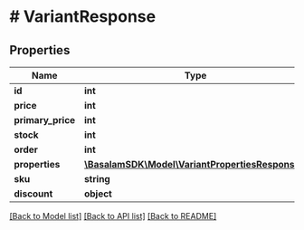 # # VariantResponse

## Properties

Name | Type | Description | Notes
------------ | ------------- | ------------- | -------------
**id** | **int** |  | [optional]
**price** | **int** |  | [optional]
**primary_price** | **int** |  | [optional]
**stock** | **int** |  |
**order** | **int** |  | [optional]
**properties** | [**\BasalamSDK\Model\VariantPropertiesResponse[]**](VariantPropertiesResponse.md) |  |
**sku** | **string** |  | [optional]
**discount** | **object** |  | [optional]

[[Back to Model list]](../../README.md#models) [[Back to API list]](../../README.md#endpoints) [[Back to README]](../../README.md)
